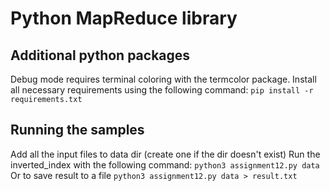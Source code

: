 # Python MapReduce library

## Additional python packages
Debug mode requires terminal coloring with the termcolor package. Install all necessary requirements using the following command:
```pip install -r requirements.txt```


## Running the samples
Add all the input files to data dir (create one if the dir doesn't exist)
Run the inverted_index with the following command:
```python3 assignment12.py data```
Or to save result to a file
```python3 assignment12.py data > result.txt```